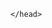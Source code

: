 <!DOCTYPE HTML>
<html lang="en-US">
    <head>
        <meta charset="UTF-8">
        <meta http-equiv="refresh" content="0; url=http://versen.nl/">
        
    </head>
 </html>
